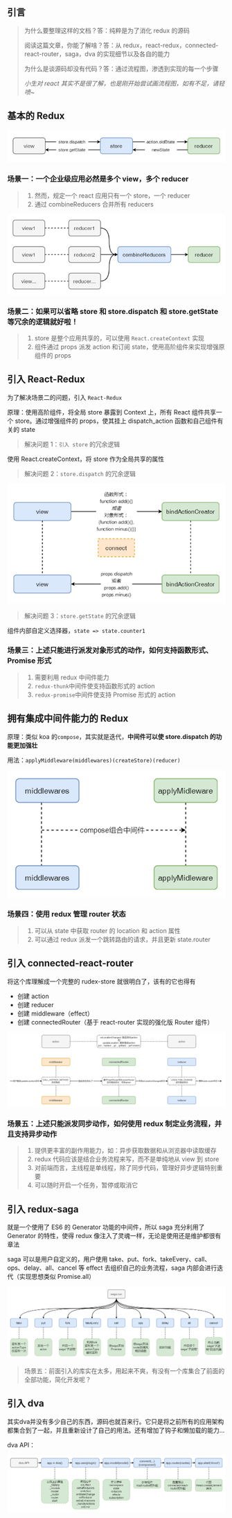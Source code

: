 ## 引言

> 为什么要整理这样的文档？答：纯粹是为了消化 redux 的源码
>
> 阅读这篇文章，你能了解啥？答：从 redux，react-redux，connected-react-router，saga，dva 的实现细节以及各自的能力
>
> 为什么是谈源码却没有代码？答：通过流程图，渗透到实现的每一个步骤
>
> _小生对 react 其实不是很了解，也是刚开始尝试画流程图，如有不足，请轻喷~_

## 基本的 Redux

![](./redux/基本的redux.png)

### 场景一：一个企业级应用必然是多个 view，多个 reducer

> 1.  然而，规定一个 react 应用只有一个 store，一个 reducer
> 2.  通过 combineReducers 合并所有 reducers

![](./redux/多个reducer.png)

### 场景二：如果可以省略 store 和 store.dispatch 和 store.getState 等冗余的逻辑就好啦！

> 1.  store 是整个应用共享的，可以使用 `React.createContext` 实现
> 2.  组件通过 props 派发 action 和订阅 state，使用高阶组件来实现增强原组件的 props

## 引入 React-Redux

为了解决场景二的问题，引入 `React-Redux`

原理：使用高阶组件，将全局 store 暴露到 Context 上，所有 React 组件共享一个 store。通过增强组件的 props，使其挂上 dispatch_action 函数和自己组件有关的 state

> 解决问题 1：`引入 store` 的冗余逻辑

使用 React.createContext，将 store 作为全局共享的属性

> 解决问题 2：`store.dispatch` 的冗余逻辑

![](./redux/消除store.dispatch的冗余逻辑.png)

> 解决问题 3：`store.getState` 的冗余逻辑

组件内部自定义选择器，`state => state.counter1`

### 场景三：上述只能进行派发对象形式的动作，如何支持函数形式、Promise 形式

> 1.  需要利用 redux 中间件能力
> 2.  `redux-thunk`中间件使支持函数形式的 action
> 3.  `redux-promise`中间件使支持 Promise 形式的 action

## 拥有集成中间件能力的 Redux

原理：类似 koa 的`compose`，其实就是迭代，**中间件可以使 store.dispatch 的功能更加强壮**

用法：`applyMiddleware(middlewares)(createStore)(reducer)`

![](./redux/中间件实现.png)

### 场景四：使用 redux 管理 router 状态

> 1.  可以从 state 中获取 router 的 location 和 action 属性
> 2.  可以通过 redux 派发一个跳转路由的请求，并且更新 state.router

## 引入 connected-react-router

将这个库理解成一个完整的 rudex-store 就很明白了，该有的它也得有

- 创建 action
- 创建 reducer
- 创建 middleware（effect）
- 创建 connectedRouter（基于 react-router 实现的强化版 Router 组件）

![](./redux/connected-react-router实现.png)

### 场景五：上述只能派发同步动作，如何使用 redux 制定业务流程，并且支持异步动作

> 1.  提供更丰富的副作用能力，如：异步获取数据和从浏览器中读取缓存
> 2.  redux 代码应该是结合业务流程来写，而不是单纯地从 view 到 store
> 3.  对前端而言，主线程是单线程，除了同步代码，管理好异步逻辑特别重要
> 4.  可以随时开启一个任务，暂停或取消它

## 引入 redux-saga

就是一个使用了 ES6 的 Generator 功能的中间件，所以 saga 充分利用了 Generator 的特性，使得 redux 像注入了灵魂一样，无论是使用还是维护都很有章法

saga 可以是用户自定义的，用户使用 take、put、fork、takeEvery、call、ops、delay、all、cancel 等 effect 去组织自己的业务流程，saga 内部会进行迭代（实现思想类似 Promise.all）

![](./redux/saga.png)

> 场景五：前面引入的库实在太多，用起来不爽，有没有一个库集合了前面的全部功能，简化开发呢？

## 引入 dva

其实dva并没有多少自己的东西，源码也就百来行。它只是将之前所有的应用架构都集合到了一起，并且重新设计了自己的用法。还有增加了钩子和懒加载的能力...

dva API：

![](./redux/dva_API.png)